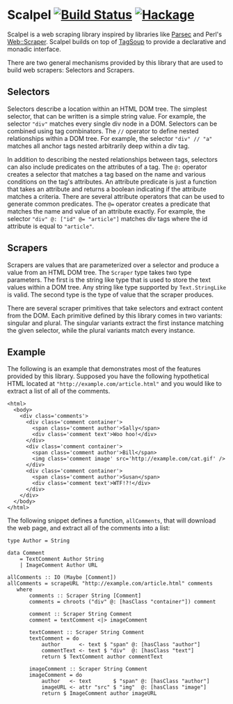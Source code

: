Scalpel [![Build Status](https://travis-ci.org/fimad/scalpel.svg?branch=master)](https://travis-ci.org/fimad/scalpel) [![Hackage](https://img.shields.io/hackage/v/scalpel.svg)](https://hackage.haskell.org/package/scalpel)
=======

Scalpel is a web scraping library inspired by libraries like
[Parsec](http://hackage.haskell.org/package/parsec-3.1.7/docs/Text-Parsec.html)
and Perl's [Web::Scraper](http://search.cpan.org/~miyagawa/Web-Scraper-0.38/).
Scalpel builds on top of [TagSoup](http://hackage.haskell.org/package/tagsoup)
to provide a declarative and monadic interface.

There are two general mechanisms provided by this library that are used to build
web scrapers: Selectors and Scrapers.

Selectors
---------

Selectors describe a location within an HTML DOM tree. The simplest selector,
that can be written is a simple string value. For example, the selector
`"div"` matches every single div node in a DOM. Selectors can be combined
using tag combinators. The `//` operator to define nested relationships within a
DOM tree. For example, the selector `"div" // "a"` matches all anchor tags
nested arbitrarily deep within a div tag.

In addition to describing the nested relationships between tags, selectors can
also include predicates on the attributes of a tag. The `@:` operator creates a
selector that matches a tag based on the name and various conditions on the
tag's attributes. An attribute predicate is just a function that takes an
attribute and returns a boolean indicating if the attribute matches a criteria.
There are several attribute operators that can be used to generate common
predicates. The `@=` operator creates a predicate that matches the name and
value of an attribute exactly. For example, the selector `"div" @: ["id" @=
"article"]` matches div tags where the id attribute is equal to `"article"`.

Scrapers
--------

Scrapers are values that are parameterized over a selector and produce a value
from an HTML DOM tree. The `Scraper` type takes two type parameters. The first
is the string like type that is used to store the text values within a DOM tree.
Any string like type supported by `Text.StringLike` is valid. The second type
is the type of value that the scraper produces.

There are several scraper primitives that take selectors and extract content
from the DOM. Each primitive defined by this library comes in two variants:
singular and plural. The singular variants extract the first instance matching
the given selector, while the plural variants match every instance.

Example
-------

The following is an example that demonstrates most of the features provided by
this library. Supposed you have the following hypothetical HTML located at
`"http://example.com/article.html"` and you would like to extract a list of all
of the comments.

    <html>
      <body>
        <div class='comments'>
          <div class='comment container'>
            <span class='comment author'>Sally</span>
            <div class='comment text'>Woo hoo!</div>
          </div>
          <div class='comment container'>
            <span class='comment author'>Bill</span>
            <img class='comment image' src='http://example.com/cat.gif' />
          </div>
          <div class='comment container'>
            <span class='comment author'>Susan</span>
            <div class='comment text'>WTF!?!</div>
          </div>
        </div>
      </body>
    </html>

The following snippet defines a function, `allComments`, that will download
the web page, and extract all of the comments into a list:

    type Author = String

    data Comment
        = TextComment Author String
        | ImageComment Author URL

    allComments :: IO (Maybe [Comment])
    allComments = scrapeURL "http://example.com/article.html" comments
       where
           comments :: Scraper String [Comment]
           comments = chroots ("div" @: [hasClass "container"]) comment

           comment :: Scraper String Comment
           comment = textComment <|> imageComment

           textComment :: Scraper String Comment
           textComment = do
               author      <- text $ "span" @: [hasClass "author"]
               commentText <- text $ "div"  @: [hasClass "text"]
               return $ TextComment author commentText

           imageComment :: Scraper String Comment
           imageComment = do
               author   <- text       $ "span" @: [hasClass "author"]
               imageURL <- attr "src" $ "img"  @: [hasClass "image"]
               return $ ImageComment author imageURL
